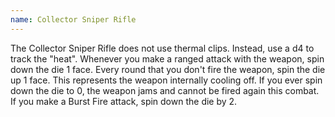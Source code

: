 ```yaml
---
name: Collector Sniper Rifle
---
```

The Collector Sniper Rifle does not use thermal clips. Instead, use a d4 to track the "heat". 
Whenever you make a ranged attack with the weapon, spin down the die 1 face. Every round that you 
don't fire the weapon, spin the die up 1 face. This represents the weapon internally cooling off. If 
you ever spin down the die to 0, the weapon jams and cannot be fired again this combat. If you make 
a Burst Fire attack, spin down the die by 2.